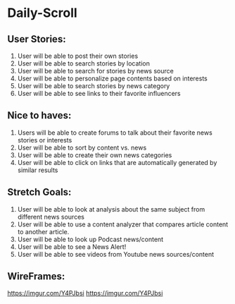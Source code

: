 # Daily-Scroll

User Stories:
------------
1. User will be able to post their own stories
2. User will be able to search stories by location
3. User will be able to search for stories by news source
4. User will be able to personalize page contents based on interests
5. User will be able to search stories by news category 
6. User will be able to see links to their favorite influencers

Nice to haves: 
-------------
1. Users will be able to create forums to talk about their favorite news stories or interests
2. User will be able to sort by content vs. news
3. User will be able to create their own  news categories 
4. User will be able to click on links that are automatically generated by similar results

Stretch Goals: 
------------- 
1. User will be able to look at analysis about the same subject from different news sources
2. User will be able to use a content analyzer that compares article content to another article.
3. User will be able to look up Podcast news/content
4. User will be able to see a News Alert! 
5. User will be able to see videos from Youtube news sources/content

WireFrames:
-----------
https://imgur.com/Y4PJbsi
https://imgur.com/Y4PJbsi
